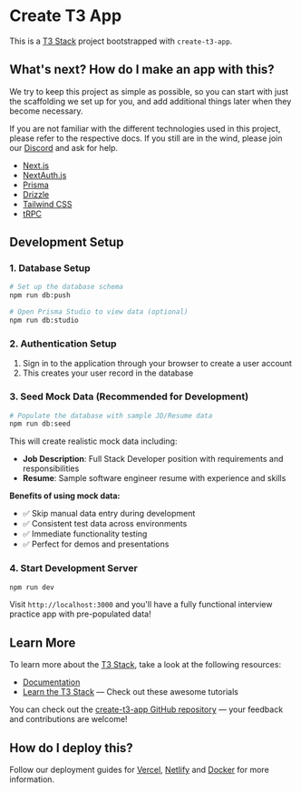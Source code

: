# Create T3 App

This is a [T3 Stack](https://create.t3.gg/) project bootstrapped with `create-t3-app`.

## What's next? How do I make an app with this?

We try to keep this project as simple as possible, so you can start with just the scaffolding we set up for you, and add additional things later when they become necessary.

If you are not familiar with the different technologies used in this project, please refer to the respective docs. If you still are in the wind, please join our [Discord](https://t3.gg/discord) and ask for help.

- [Next.js](https://nextjs.org)
- [NextAuth.js](https://next-auth.js.org)
- [Prisma](https://prisma.io)
- [Drizzle](https://orm.drizzle.team)
- [Tailwind CSS](https://tailwindcss.com)
- [tRPC](https://trpc.io)

## Development Setup

### 1. Database Setup
```bash
# Set up the database schema
npm run db:push

# Open Prisma Studio to view data (optional)
npm run db:studio
```

### 2. Authentication Setup
1. Sign in to the application through your browser to create a user account
2. This creates your user record in the database

### 3. Seed Mock Data (Recommended for Development)
```bash
# Populate the database with sample JD/Resume data
npm run db:seed
```

This will create realistic mock data including:
- **Job Description**: Full Stack Developer position with requirements and responsibilities
- **Resume**: Sample software engineer resume with experience and skills

**Benefits of using mock data:**
- ✅ Skip manual data entry during development
- ✅ Consistent test data across environments  
- ✅ Immediate functionality testing
- ✅ Perfect for demos and presentations

### 4. Start Development Server
```bash
npm run dev
```

Visit `http://localhost:3000` and you'll have a fully functional interview practice app with pre-populated data!

## Learn More

To learn more about the [T3 Stack](https://create.t3.gg/), take a look at the following resources:

- [Documentation](https://create.t3.gg/)
- [Learn the T3 Stack](https://create.t3.gg/en/faq#what-learning-resources-are-currently-available) — Check out these awesome tutorials

You can check out the [create-t3-app GitHub repository](https://github.com/t3-oss/create-t3-app) — your feedback and contributions are welcome!

## How do I deploy this?

Follow our deployment guides for [Vercel](https://create.t3.gg/en/deployment/vercel), [Netlify](https://create.t3.gg/en/deployment/netlify) and [Docker](https://create.t3.gg/en/deployment/docker) for more information.

